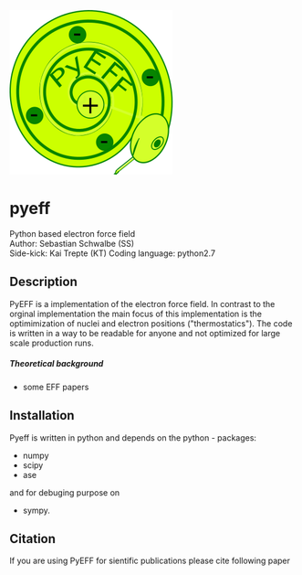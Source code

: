 ![GitHub Logo](/images/pyeff_logo_github.png)

# pyeff
Python based electron force field  
Author: Sebastian Schwalbe (SS)    
Side-kick: Kai Trepte (KT) 
Coding language: python2.7   

## Description 

PyEFF is a implementation of the electron force field. In contrast to the orginal implementation 
the main focus of this implementation is the optimimization of nuclei and electron positions ("thermostatics"). 
The code is written in a way to be readable for anyone and not optimized for large scale production runs. 

##### Theoretical background
 - some EFF papers

## Installation 

Pyeff is written in python and depends on the python - packages: 

- numpy 
- scipy 
- ase 

and for debuging purpose on 

- sympy. 

## Citation 
If you are using PyEFF for sientific publications please cite following paper
